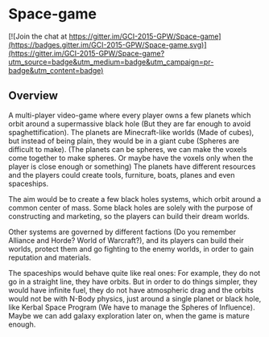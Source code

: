 # Space-game

[![Join the chat at https://gitter.im/GCI-2015-GPW/Space-game](https://badges.gitter.im/GCI-2015-GPW/Space-game.svg)](https://gitter.im/GCI-2015-GPW/Space-game?utm_source=badge&utm_medium=badge&utm_campaign=pr-badge&utm_content=badge)

Overview
-------

A multi-player video-game where every player owns a few planets which orbit around a supermassive black hole (But they are far enough to avoid spaghettification).
The planets are Minecraft-like worlds (Made of cubes), but instead of being plain, they would be in a giant cube (Spheres are difficult to make). (The planets can be spheres, we can make the voxels come together to make spheres. Or maybe have the voxels only when the player is close enough or something)
The planets have different resources and the players could create tools, furniture, boats, planes and even spaceships.

The aim would be to create a few black holes systems, which orbit around a common center of mass.
Some black holes are solely with the purpose of constructing and marketing, so the players can build their dream worlds.

Other systems are governed by different factions (Do you remember Alliance and Horde? World of Warcraft?), and its players can build their worlds, protect them and go fighting to the enemy worlds, in order to gain reputation and materials.

The spaceships would behave quite like real ones:
For example, they do not go in a straight line, they have orbits. But in order to do things simpler, they would have infinite fuel, they do not have atmospheric drag and the orbits would not be with N-Body physics, just around a single planet or black hole, like Kerbal Space Program (We have to manage the Spheres of Influence).
Maybe we can add galaxy exploration later on, when the game is mature enough.
